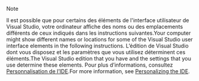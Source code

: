 
> [!NOTE]
> <span data-ttu-id="95bf8-101">Il est possible que pour certains des éléments de l'interface utilisateur de Visual Studio, votre ordinateur affiche des noms ou des emplacements différents de ceux indiqués dans les instructions suivantes.</span><span class="sxs-lookup"><span data-stu-id="95bf8-101">Your computer might show different names or locations for some of the Visual Studio user interface elements in the following instructions.</span></span> <span data-ttu-id="95bf8-102">L’édition de Visual Studio dont vous disposez et les paramètres que vous utilisez déterminent ces éléments.</span><span class="sxs-lookup"><span data-stu-id="95bf8-102">The Visual Studio edition that you have and the settings that you use determine these elements.</span></span> <span data-ttu-id="95bf8-103">Pour plus d’informations, consultez [Personnalisation de l’IDE](/visualstudio/ide/personalizing-the-visual-studio-ide).</span><span class="sxs-lookup"><span data-stu-id="95bf8-103">For more information, see [Personalizing the IDE](/visualstudio/ide/personalizing-the-visual-studio-ide).</span></span>